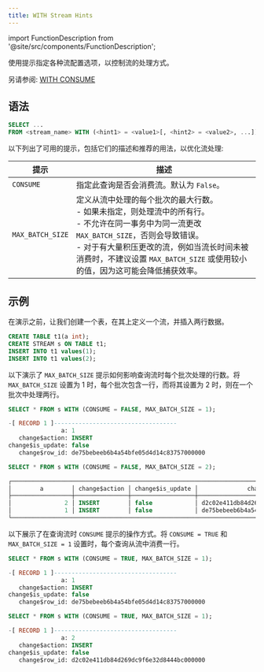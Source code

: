 ```yaml
---
title: WITH Stream Hints
---
```

import FunctionDescription from '@site/src/components/FunctionDescription';

<FunctionDescription description="引入或更新: v1.2.670"/>

使用提示指定各种流配置选项，以控制流的处理方式。

另请参阅: [WITH CONSUME](with-consume.md)

## 语法

```sql
SELECT ...
FROM <stream_name> WITH (<hint1> = <value1>[, <hint2> = <value2>, ...])
```

以下列出了可用的提示，包括它们的描述和推荐的用法，以优化流处理:

| 提示             | 描述                                                                                                                                                                               |
|------------------|-------------------------------------------------------------------------------------------------------------------------------------------------------------------------------------------|
| `CONSUME`        | 指定此查询是否会消费流。默认为 `False`。                                                                                                                |
| `MAX_BATCH_SIZE` | 定义从流中处理的每个批次的最大行数。<br/>- 如果未指定，则处理流中的所有行。<br/>- 不允许在同一事务中为同一流更改 `MAX_BATCH_SIZE`，否则会导致错误。<br/>- 对于有大量积压更改的流，例如当流长时间未被消费时，不建议设置 `MAX_BATCH_SIZE` 或使用较小的值，因为这可能会降低捕获效率。 |

## 示例

在演示之前，让我们创建一个表，在其上定义一个流，并插入两行数据。

```sql
CREATE TABLE t1(a int);
CREATE STREAM s ON TABLE t1;
INSERT INTO t1 values(1);
INSERT INTO t1 values(2);
```

以下演示了 `MAX_BATCH_SIZE` 提示如何影响查询流时每个批次处理的行数。将 `MAX_BATCH_SIZE` 设置为 1 时，每个批次包含一行，而将其设置为 2 时，则在一个批次中处理两行。

```sql
SELECT * FROM s WITH (CONSUME = FALSE, MAX_BATCH_SIZE = 1);

-[ RECORD 1 ]-----------------------------------
               a: 1
   change$action: INSERT
change$is_update: false
   change$row_id: de75bebeeb6b4a54bfe05d4d14c83757000000

SELECT * FROM s WITH (CONSUME = FALSE, MAX_BATCH_SIZE = 2);

┌─────────────────────────────────────────────────────────────────────────────────────────────┐
│        a        │ change$action │ change$is_update │              change$row_id             │
├─────────────────┼───────────────┼──────────────────┼────────────────────────────────────────┤
│               2 │ INSERT        │ false            │ d2c02e411db84d269dc9f6e32d8444bc000000 │
│               1 │ INSERT        │ false            │ de75bebeeb6b4a54bfe05d4d14c83757000000 │
└─────────────────────────────────────────────────────────────────────────────────────────────┘
```

以下展示了在查询流时 `CONSUME` 提示的操作方式。将 `CONSUME = TRUE` 和 `MAX_BATCH_SIZE = 1` 设置时，每个查询从流中消费一行。

```sql
SELECT * FROM s WITH (CONSUME = TRUE, MAX_BATCH_SIZE = 1);

-[ RECORD 1 ]-----------------------------------
               a: 1
   change$action: INSERT
change$is_update: false
   change$row_id: de75bebeeb6b4a54bfe05d4d14c83757000000

SELECT * FROM s WITH (CONSUME = TRUE, MAX_BATCH_SIZE = 1);

-[ RECORD 1 ]-----------------------------------
               a: 2
   change$action: INSERT
change$is_update: false
   change$row_id: d2c02e411db84d269dc9f6e32d8444bc000000
```